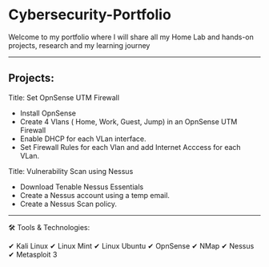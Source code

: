 # Cybersecurity-Portfolio
Welcome to my portfolio where I will share all my Home Lab and hands-on projects, research and my learning journey

___________________________________________________________________________________________________

 Projects:
 -------------------------------------------------------------------------------------------------
 Title: Set OpnSense UTM Firewall
 - Install OpnSense
 - Create 4 Vlans ( Home, Work, Guest, Jump) in an OpnSense UTM Firewall
 - Enable DHCP for each VLan interface.
 - Set Firewall Rules for each Vlan and add Internet Acccess for each VLan.

Title: Vulnerability Scan using Nessus
- Download Tenable Nessus Essentials
- Create a Nessus account using a temp email.
- Create a Nessus Scan policy. 



 __________________________________________________________________________________________________

 🛠 Tools & Technologies: 
 
✔ Kali Linux
✔ Linux Mint 
✔ Linux Ubuntu
✔ OpnSense
✔ NMap
✔ Nessus
✔ Metasploit 3

